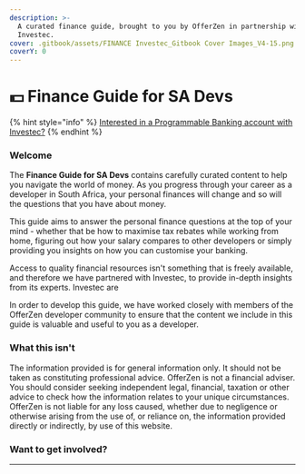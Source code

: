 ```yaml
---
description: >-
  A curated finance guide, brought to you by OfferZen in partnership with
  Investec.
cover: .gitbook/assets/FINANCE Investec_Gitbook Cover Images_V4-15.png
coverY: 0
---
```


# 💵 Finance Guide for SA Devs

{% hint style="info" %}
[Interested in a Programmable Banking account with Investec?](https://www.investec.com/en\_za/banking/programmable-banking.html#intouch)
{% endhint %}

### Welcome

The **Finance Guide for SA Devs** contains carefully curated content to help you navigate the world of money. As you progress through your career as a developer in South Africa, your personal finances will change and so will the questions that you have about money.&#x20;

This guide aims to answer the personal finance questions at the top of your mind - whether that be how to maximise tax rebates while working from home, figuring out how your salary compares to other developers or simply providing you insights on how you can customise your banking.

Access to quality financial resources isn't something that is freely available, and therefore we have partnered with Investec, to provide in-depth insights from its experts. Investec are&#x20;

&#x20;In order to develop this guide, we have worked closely with members of the OfferZen developer community to ensure that the content we include in this guide is valuable and useful to you as a developer.&#x20;

### What this isn't

The information provided is for general information only. It should not be taken as constituting professional advice. OfferZen is not a financial adviser. You should consider seeking independent legal, financial, taxation or other advice to check how the information relates to your unique circumstances. OfferZen is not liable for any loss caused, whether due to negligence or otherwise arising from the use of, or reliance on, the information provided directly or indirectly, by use of this website.

### Want to get involved?

****
